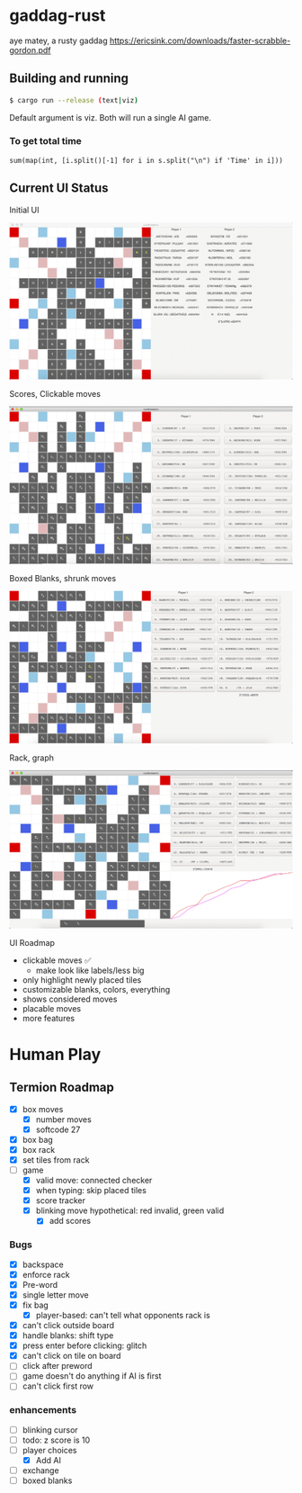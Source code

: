# gaddag-rust
aye matey, a rusty gaddag https://ericsink.com/downloads/faster-scrabble-gordon.pdf

## Building and running

``` bash
$ cargo run --release (text|viz)
```

Default argument is viz. Both will run a single AI game.



### To get total time

```
sum(map(int, [i.split()[-1] for i in s.split("\n") if 'Time' in i]))
```

## Current UI Status

Initial UI

![initial ui december 1st](ui/12_1_19_20_28.png)

Scores, Clickable moves

![december 3rd with scores and move buttons](ui/12_3_19_17_39.png)

Boxed Blanks, shrunk moves

![december 3rd with boxed blanks](ui/12_3_19_22_16.png)

Rack, graph

![afopr](ui/12_5_19_20_41.png)

UI Roadmap

- clickable moves :white_check_mark:
  - make look like labels/less big
- only highlight newly placed tiles
- customizable blanks, colors, everything
- shows considered moves
- placable moves
- more features

# Human Play

## Termion Roadmap

- [x] box moves
  - [x] number moves
  - [x] softcode 27
- [x] box bag
- [x] box rack
- [x] set tiles from rack
- [ ] game
  - [x] valid move: connected checker
  - [x] when typing: skip placed tiles
  - [x] score tracker
  - [x] blinking move hypothetical: red invalid, green valid
    - [x] add scores

### Bugs

- [x] backspace
- [x] enforce rack
- [x] Pre-word
- [x] single letter move
- [x] fix bag
  - [x] player-based: can't tell what opponents rack is
- [x] can't click outside board
- [x] handle blanks: shift type
- [x] press enter before clicking: glitch
- [x] can't click on tile on board
- [ ] click after preword
- [ ] game doesn't do anything if AI is first
- [ ] can't click first row

### enhancements

- [ ] blinking cursor
- [ ] todo: z score is 10
- [ ] player choices
  - [x] Add AI
- [ ] exchange
- [ ] boxed blanks
